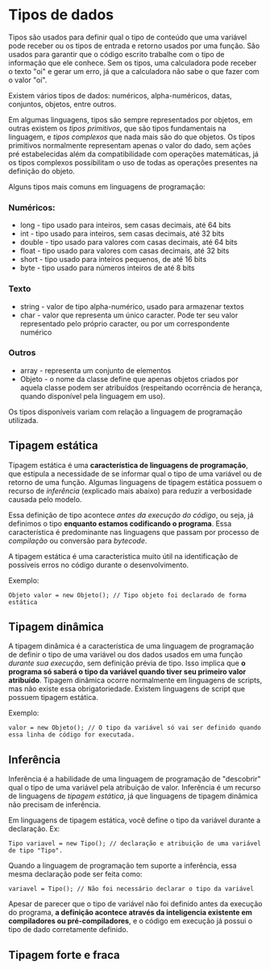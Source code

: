  # Tipos de dados

Tipos são usados para definir qual o tipo de conteúdo que uma variável pode receber ou os tipos de entrada e retorno usados por uma função. São usados para garantir que o código escrito trabalhe com o tipo de informação que ele conhece. Sem os tipos, uma calculadora pode receber o texto "oi" e gerar um erro, já que a calculadora não sabe o que fazer com o valor "oi".

Existem vários tipos de dados: numéricos, alpha-numéricos, datas, conjuntos, objetos, entre outros.

Em algumas linguagens, tipos são sempre representados por objetos, em outras existem os *tipos primitivos*, que são tipos fundamentais na linguagem, e *tipos complexos* que nada mais são do que objetos. Os tipos primitivos normalmente representam apenas o valor do dado, sem ações pré estabelecidas além da compatibilidade com operações matemáticas, já os tipos complexos possibilitam o uso de todas as operações presentes na definição do objeto.

Alguns tipos mais comuns em linguagens de programação:

### Numéricos:

- long - tipo usado para inteiros, sem casas decimais, até 64 bits
- int - tipo usado para inteiros, sem casas decimais, até 32 bits
- double - tipo usado para valores com casas decimais, até 64 bits
- float - tipo usado para valores com casas decimais, até 32 bits
- short - tipo usado para inteiros pequenos, de até 16 bits
- byte - tipo usado para números inteiros de até 8 bits

### Texto

- string - valor de tipo alpha-numérico, usado para armazenar textos
- char - valor que representa um único caracter. Pode ter seu valor representado pelo próprio caracter, ou por um correspondente numérico

### Outros

- array - representa um conjunto de elementos
- Objeto - o nome da classe define que apenas objetos criados por aquela classe podem ser atribuídos (respeitando ocorrência de herança, quando disponível pela linguagem em uso).

Os tipos disponíveis variam com relação a linguagem de programação utilizada.

 ## Tipagem estática

Tipagem estática é uma **característica de linguagens de programação**, que estipula a necessidade de se informar qual o tipo de uma variável ou de retorno de uma função. Algumas linguagens de tipagem estática possuem o recurso de *inferência* (explicado mais abaixo) para reduzir a verbosidade causada pelo modelo. 

Essa definição de tipo acontece *antes da execução do código*, ou seja, já definimos o tipo **enquanto estamos codificando o programa**. Essa característica é predominante nas linguagens que passam por processo de *compilação* ou conversão para *bytecode*.

A tipagem estática é uma característica muito útil na identificação de possíveis erros no código durante o desenvolvimento.

Exemplo:

```
Objeto valor = new Objeto(); // Tipo objeto foi declarado de forma estática
```

 ## Tipagem dinâmica

A tipagem dinâmica é a característica de uma linguagem de programação de definir o tipo de uma variável ou dos dados usados em uma função *durante sua execução*, sem definição prévia de tipo. Isso implica que **o programa só saberá o tipo da variável quando tiver seu primeiro valor atribuído**.
Tipagem dinâmica ocorre normalmente em linguagens de scripts, mas não existe essa obrigatoriedade. Existem linguagens de script que possuem tipagem estática.

Exemplo:

```
valor = new Objeto(); // O tipo da variável só vai ser definido quando essa linha de código for executada.
```

## Inferência

Inferência é a habilidade de uma linguagem de programação de "descobrir" qual o tipo de uma variável pela atribuição de valor. Inferência é um recurso de linguagens de *tipagem estática*, já que linguagens de tipagem dinâmica não precisam de inferência.

Em linguagens de tipagem estática, você define o tipo da variável durante a declaração. Ex:

```
Tipo variavel = new Tipo(); // declaração e atribuição de uma variável de tipo "Tipo".
```

Quando a linguagem de programação tem suporte a inferência, essa mesma declaração pode ser feita como:

```
variavel = Tipo(); // Não foi necessário declarar o tipo da variável
```

Apesar de parecer que o tipo de variável não foi definido antes da execução do programa, **a definição acontece através da inteligencia existente em compiladores ou pré-compiladores**, e o código em execução já possui o tipo de dado corretamente definido.



## Tipagem forte e fraca

 ## 